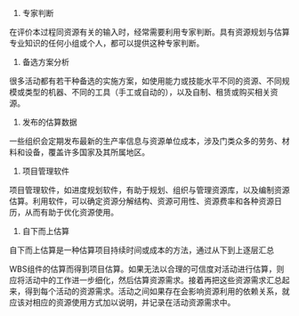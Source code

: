
1. 专家判断

在评价本过程同资源有关的输入时，经常需要利用专家判断。具有资源规划与估算专业知识的任何小组或个人，都可以提供这种专家判断。

1. 备选方案分析

很多活动都有若干种备选的实施方案，如使用能力或技能水平不同的资源、不同规模或类型的机器、不同的工具（手工或自动的），以及自制、租赁或购买相关资源。

1. 发布的估算数据

一些组织会定期发布最新的生产率信息与资源单位成本，涉及门类众多的劳务、材料和设备，覆盖许多国家及其所属地区。

1. 项目管理软件

项目管理软件，如进度规划软件，有助于规划、组织与管理资源库，以及编制资源估算。利用软件，可以确定资源分解结构、资源可用性、资源费率和各种资源日历，从而有助于优化资源使用。

1. 自下而上估算

自下而上估算是一种估算项目持续时间或成本的方法，通过从下到上逐层汇总

WBS组件的估算而得到项目估算。如果无法以合理的可信度对活动进行估算，则应将活动中的工作进一步细化，然后估算资源需求。接着再把这些资源需求汇总起来，得到每个活动的资源需求。活动之间如果存在会影响资源利用的依赖关系，就应该对相应的资源使用方式加以说明，并记录在活动资源需求中。
